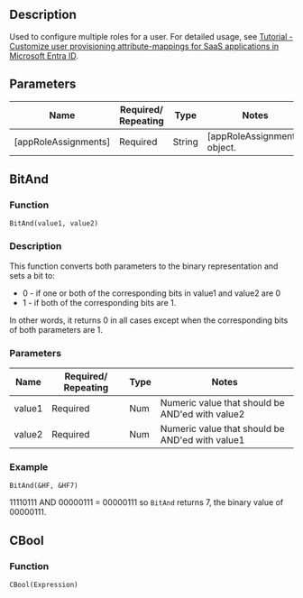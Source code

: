 ## Description
Used to configure multiple roles for a user. For detailed usage, see [Tutorial - Customize user provisioning attribute-mappings for SaaS applications in Microsoft Entra ID](https://example.com).

## Parameters

| Name                | Required/ Repeating | Type   | Notes                           |
|---------------------|---------------------|--------|---------------------------------|
| [appRoleAssignments]| Required            | String | [appRoleAssignments] object.    |

## BitAnd

### Function
`BitAnd(value1, value2)`

### Description
This function converts both parameters to the binary representation and sets a bit to:

- 0 - if one or both of the corresponding bits in value1 and value2 are 0
- 1 - if both of the corresponding bits are 1.

In other words, it returns 0 in all cases except when the corresponding bits of both parameters are 1.

### Parameters

| Name   | Required/ Repeating | Type | Notes                                           |
|--------|---------------------|------|-------------------------------------------------|
| value1 | Required            | Num  | Numeric value that should be AND'ed with value2 |
| value2 | Required            | Num  | Numeric value that should be AND'ed with value1 |

### Example
`BitAnd(&HF, &HF7)`

11110111 AND 00000111 = 00000111 so `BitAnd` returns 7, the binary value of 00000111.


## CBool

### Function
`CBool(Expression)`